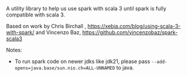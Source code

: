 A utility library to help us use spark with scala 3 until spark is fully compatible with scala 3.

Based on work by Chris Birchall ,  https://xebia.com/blog/using-scala-3-with-spark/ and Vincenzo Baz, https://github.com/vincenzobaz/spark-scala3

Notes:

- To run spark code on newer jdks like jdk21, please pass `--add-opens=java.base/sun.nio.ch=ALL-UNNAMED` to java.